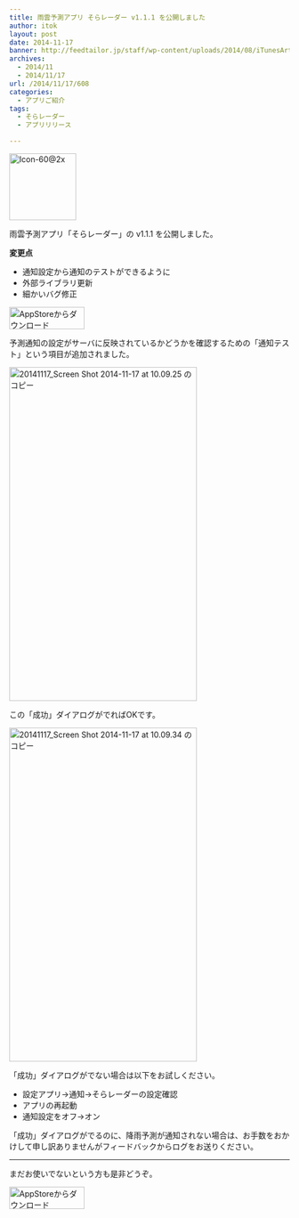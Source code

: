 ```yaml
---
title: 雨雲予測アプリ そらレーダー v1.1.1 を公開しました
author: itok
layout: post
date: 2014-11-17
banner: http://feedtailor.jp/staff/wp-content/uploads/2014/08/iTunesArtwork-450x200.png
archives:
  - 2014/11
  - 2014/11/17
url: /2014/11/17/608
categories:
  - アプリご紹介
tags:
  - そらレーダー
  - アプリリリース

---
```

<a href="https://itunes.apple.com/jp/app/id892264357" target="_blank"><img src="http://feedtailor.jp/staff/wp-content/uploads/2014/08/3a32a3262646918bc6b4c57662b6c293.png" alt="Icon-60@2x" width="120" height="120" class="alignnone size-full wp-image-305" /></a>

雨雲予測アプリ「そらレーダー」の v1.1.1 を公開しました。

**変更点**

  * 通知設定から通知のテストができるように
  * 外部ライブラリ更新
  * 細かいバグ修正

<a href="https://itunes.apple.com/jp/app/id892264357" target="_blank"><img src="http://feedtailor.jp/staff/wp-content/uploads/2014/04/Download_on_the_App_Store_Badge_JP_135x40_1004.png" alt="AppStoreからダウンロード" width="135" height="40" class="alignnone size-full wp-image-58" /></a>

予測通知の設定がサーバに反映されているかどうかを確認するための「通知テスト」という項目が追加されました。

[<img src="http://feedtailor.jp/staff/wp-content/uploads/2014/11/a51bdbc758f6c0f77d5f24fba4e1a6e6.png" alt="20141117_Screen Shot 2014-11-17 at 10.09.25 のコピー" width="337" height="600" class="alignnone size-full wp-image-610" />](http://feedtailor.jp/staff/wp-content/uploads/2014/11/a51bdbc758f6c0f77d5f24fba4e1a6e6.png)

この「成功」ダイアログがでればOKです。

[<img src="http://feedtailor.jp/staff/wp-content/uploads/2014/11/f4e8d841ec6fa74bc85277c13d7737a8.png" alt="20141117_Screen Shot 2014-11-17 at 10.09.34 のコピー" width="337" height="600" class="alignnone size-full wp-image-611" />](http://feedtailor.jp/staff/wp-content/uploads/2014/11/f4e8d841ec6fa74bc85277c13d7737a8.png)

「成功」ダイアログがでない場合は以下をお試しください。

  * 設定アプリ→通知→そらレーダーの設定確認
  * アプリの再起動
  * 通知設定をオフ→オン

「成功」ダイアログがでるのに、降雨予測が通知されない場合は、お手数をおかけして申し訳ありませんがフィードバックからログをお送りください。

* * *

まだお使いでないという方も是非どうぞ。

<a href="https://itunes.apple.com/jp/app/id892264357" target="_blank"><img src="http://feedtailor.jp/staff/wp-content/uploads/2014/04/Download_on_the_App_Store_Badge_JP_135x40_1004.png" alt="AppStoreからダウンロード" width="135" height="40" class="alignnone size-full wp-image-58" /></a>
